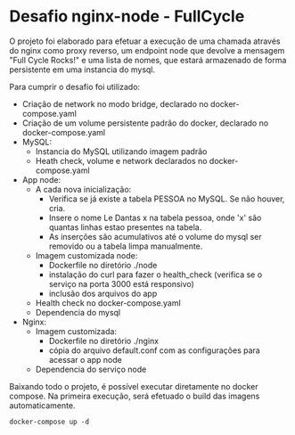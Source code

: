 # Desafio nginx-node - FullCycle

O projeto foi elaborado para efetuar a execução de uma chamada através do nginx como proxy reverso, um endpoint node que devolve a mensagem "Full Cycle Rocks!" e uma lista de nomes, que estará armazenado de forma persistente em uma instancia do mysql.

Para cumprir o desafio foi utilizado:
 - Criação de network no modo bridge, declarado no docker-compose.yaml
 - Criação de um volume persistente padrão do docker, declarado no docker-compose.yaml
 - MySQL:
    - Instancia do MySQL utilizando imagem padrão
    - Heath check, volume e network declarados no docker-compose.yaml
 - App node:
    - A cada nova inicialização:
        - Verifica se já existe a tabela PESSOA no MySQL. Se não houver, cria.
        - Insere o nome Le Dantas x na tabela pessoa, onde 'x' são quantas linhas estao presentes na tabela.
        - As inserções são acumulativos até o volume do mysql ser removido ou a tabela limpa manualmente. 
    - Imagem customizada node:
        - Dockerfile no diretório ./node
        - instalação do curl para fazer o health_check (verifica se o serviço na porta 3000 está responsivo)
        - inclusão dos arquivos do app
    - Health check no docker-compose.yaml
    - Dependencia do mysql
 - Nginx:
    - Imagem customizada:
        - Dockerfile no diretório ./nginx
        - cópia do arquivo default.conf com as configurações para acessar o app node
    - Dependencia do serviço node


Baixando todo o projeto, é possível executar diretamente no docker compose.
Na primeira execução, será efetuado o build das imagens automaticamente.   
```
docker-compose up -d 
```

